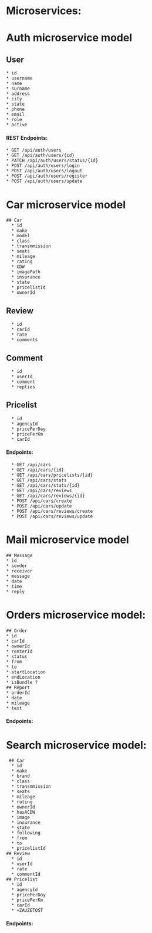 # Microservices:

# Auth microservice model
  ## User
    * id
    * username
    * name
    * surname
    * address
    * city
    * state
    * phone
    * email
    * role
    * active
  #### REST Endpoints:
    * GET /api/auth/users
    * GET /api/auth/users/{id}
    * PATCH /api/auth/users/status/{id}
    * POST /api/auth/users/login
    * POST /api/auth/users/logout
    * POST /api/auth/users/register
    * POST /api/auth/users/update
 # Car microservice model
    ## Car
      * id
      * make
      * model
      * class
      * transmmission
      * seats
      * mileage
      * rating 
      * CDW
      * imagePath
      * insurance
      * state
      * pricelistId
      * ownerId
   ## Review
      * id 
      * carId
      * rate
      * comments
   ## Comment
      * id
      * userId
      * comment
      * replies
   ## Pricelist
      * id
      * agencyId
      * pricePerDay
      * pricePerKm
      * carId
   #### Endpoints:
      * GET /api/cars
      * GET /api/cars/{id}
      * GET /api/cars/pricelists/{id}
      * GET /api/cars/stats
      * GET /api/cars/stats/{id}
      * GET /api/cars/reviews
      * GET /api/cars/reviews/{id}
      * POST /api/cars/create
      * POST /api/cars/update
      * POST /api/cars/reviews/create
      * POST /api/cars/reviews/update
  # Mail microservice model
    ## Message
    * id
    * sender
    * receiver
    * message
    * date
    * time
    * reply  
  # Orders microservice model:
    ## Order
    * id
    * carId
    * ownerId
    * renterId
    * status
    * from
    * to
    * startLocation
    * endLocation
    * isBundle ?
    ## Report
    * orderId 
    * date
    * mileage
    * text
  #### Endpoints:
  
 # Search microservice model: 
     ## Car
      * id
      * make
      * brand
      * class
      * transmmission
      * seats
      * mileage
      * rating 
      * ownerId
      * hasACDW
      * image
      * insurance
      * state
      * following 
      * from
      * to
      * pricelistId
    ## Review
      * id 
      * userId
      * rate
      * commentId
    ## Pricelist
      * id
      * agencyId
      * pricePerDay
      * pricePerKm
      * carId
      * +ZAUZETOST
   #### Endpoints: 
